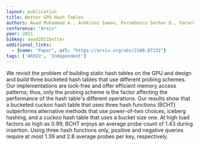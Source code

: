 ```yaml
---
layout: publication
title: Better GPU Hash Tables
authors: Awad Muhammad A., Ashkiani Saman, Porumbescu Serban D., Farach-colton Martín, Owens John D.
conference: "Arxiv"
year: 2021
bibkey: awad2021better
additional_links:
  - {name: "Paper", url: "https://arxiv.org/abs/2108.07232"}
tags: ['ARXIV', 'Independent']
---
```

We revisit the problem of building static hash tables on the GPU and design and build three bucketed hash tables that use different probing schemes. Our implementations are lock-free and offer efficient memory access patterns; thus, only the probing scheme is the factor affecting the performance of the hash table's different operations. Our results show that a bucketed cuckoo hash table that uses three hash functions (BCHT) outperforms alternative methods that use power-of-two choices, iceberg hashing, and a cuckoo hash table that uses a bucket size one. At high load factors as high as 0.99, BCHT enjoys an average probe count of 1.43 during insertion. Using three hash functions only, positive and negative queries require at most 1.39 and 2.8 average probes per key, respectively.
